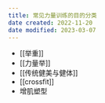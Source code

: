 ```yaml
---
title: 常见力量训练的目的分类
date created: 2022-11-20
date modified: 2023-03-07
---
```

- [[举重]]
- [[力量举]]
- [[传统健美与健体]]
- [[crossfit]]
- 增肌塑型

